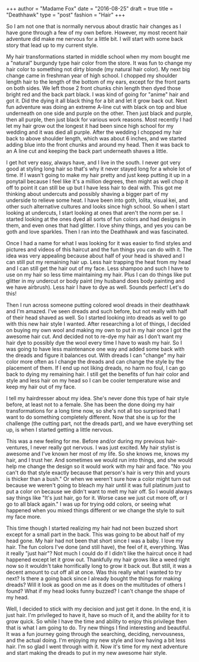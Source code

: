 +++
author   = "Madame Fox"
date     = "2016-08-25"
draft    = true
title    = "Deathhawk"
type     = "post"
fashion  = "Hair"
+++

So I am not one that is normally nervous about drastic hair changes as I have
gone through a few of my own before.  However, my most recent hair adventure did
make me nervous for a little bit. I will start with some back story that lead up
to my current style.

My hair transformations started in middle school when my mom bought me
a "natural" burgundy type hair color from the store.  It was fun to change my
hair color to something not dirty blonde (my natural hair color).  My next big
change came in freshman year of high school.  I chopped my shoulder length hair
to the length of the bottom of my ears, except for the front parts on both
sides.  We left those 2 front chunks chin length then dyed those bright red and
the back part black. I was kind of going for "anime" hair and got it.  Did the
dying it all black thing for a bit and let it grow back out.  Next fun adventure
was doing an extreme A-line cut with black on top and blue underneath on one
side and purple on the other. Then just black and purple, then all purple, then
just black for various work reasons.  Most recently I had let my hair grow out
the longest it had been since high school for my wedding and it was died all
purple.  After the wedding I chopped my hair back to above shoulder length,
which was about 6 inches, and we started adding blue into the front chunks and
around my head.  Then it was back to an A line cut and keeping the back part
underneath shaves a little.

I get hot very easy, always have, and I live in the south.  I never got very
good at styling long hair so that's why it never stayed long for a whole lot of
time.  If I wasn't going to make my hair pretty and just keep putting it up in
a ponytail because I feel like it's a million degrees, then might as well chop
it off to point it can still be up but I have less hair to deal with.  This got
me thinking about undercuts and possibly shaving a bigger part of my underside
to relieve some heat.  I have been into goth, lolita, visual kei, and other such
alternative cultures and looks since high school.  So when I start looking at
undercuts, I start looking at ones that aren't the norm per se.  I started
looking at the ones dyed all sorts of fun colors and had designs in them, and
even ones that had glitter.  I love shiny things, and yes you can be goth and
love sparkles.  Then I ran into the Deathhawk and was fascinated.

Once I had a name for what I was looking for it was easier to find styles and
pictures and videos of this haircut and the fun things you can do with it.  The
idea was very appealing because about half of your head is shaved and I can
still put my remaining hair up.  Less hair trapping the heat from my head and
I can still get the hair out of my face.  Less shampoo and such I have to use on
my hair so less time maintaining my hair.  Plus I can do things like put glitter
in my undercut or body paint (my husband does body painting and we have
airbrush).  Less hair I have to dye as well.  Sounds perfect!  Let's do this!

Then I run across someone putting colored wool dreads in their deathhawk and I'm
amazed.  I've seen dreads and such before, but not really with half of their
head shaved as well.  So I started looking into dreads as well to go with this
new hair style I wanted.  After researching a lot of things, I decided on buying
my own wool and making my own to put in my hair once I got the awesome hair cut.
And decided not to re-dye my hair as I don't want my hair dye to possibly dye
the wool every time I have to wash my hair.  So I was going to have less
maintenance one way and added some back with the dreads and figure it balances
out.  With dreads I can "change" my hair color more often as I change the dreads
and can change the style by the placement of them.  If I end up not liking
dreads, no harm no foul, I can go back to dying my remaining hair.  I still get
the benefits of fun hair color and style and less hair on my head so I can be
cooler temperature wise and keep my hair out of my face.

I tell my hairdresser about my idea.  She's never done this type of hair style
before, at least not to a female.  She has been the done doing my hair
transformations for a long time now, so  she's not all too surprised that I want
to do something completely different.  Now that she is up for the challenge (the
cutting part, not the dreads part), and we have everything set up, is when
I started getting a little nervous.

This was a new feeling for me.  Before and/or during my previous hair-ventures,
I never really got nervous.  I was just excited.  My hair stylist is awesome and
I've known her most of my life.  So she knows me, knows my hair, and I trust
her.  And sometimes we would run into things, and she would help me change the
design so it would work with my hair and face.  "No you can't do that style
exactly because that person's hair is very thin and yours is thicker than
a bush."  Or when we weren't sure how a color might turn out because we weren't
going to bleach my hair until it was full platinum just to put a color on
because we didn't want to melt my hair off.  So I would always say things like
"It's just hair, go for it.  Worse case we just cut more off, or I go to all
black again."  I was up for trying odd colors, or seeing what happened when you
mixed things different or we change the style to suit my face more.

This time though I started realizing my hair had not been buzzed short except
for a small part in the back.  This was going to be about half of my head gone.
My hair had not been that short since I was a baby.  I love my hair.  The fun
colors I've done (and still have), the feel of it, everything.  Was it really
"just hair"? Not much I could do if I didn't like the haircut once it had
happened except let it grow out.  Thankfully my hair grows like a weed right now
so it wouldn't take horrifically long to grow it back out.  But still, it was
a decent amount to cut off all at once.  Was this really what I wanted to try
next? Is there a going back since I already bought the things for making dreads?
Will it look as good on me as it does on the multitudes of others I found?  What
if my head looks funny buzzed?  I can't change the shape of my head.

Well, I decided to stick with my decision and just get it done.  In the end, it
is just hair.  I'm privileged to have it, have so much of it, and the ability
for it to grow quick.  So while I have the time and ability to enjoy this
privilege then that is what I am going to do.  Try new things I find interesting
and beautiful.  It was a fun journey going through the searching, deciding,
nervousness, and the actual doing.  I'm enjoying my new style and love having
a bit less hair.  I'm so glad I went through with it.  Now it's time for my next
adventure and start making the dreads to put in my new awesome hair style.

